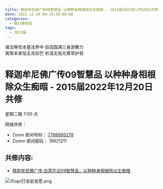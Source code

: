 ```yaml
---
title: 释迦牟尼佛广传09智慧品 以种种身相根除众生痴暗 - 2015届2022年12月20日共修
date: 2022-12-20 09:19:20-08:00
categories:
  - 慧灯禅修班
tags:
  - 2015届
---
```


诸法等性本基法界中 自现圆满三身游舞力  
离障本来怙主龙钦巴 祈请无垢光尊常护我

# 释迦牟尼佛广传09智慧品 以种种身相根除众生痴暗 - 2015届2022年12月20日共修

星期二晚 7:00 点

网络共修：

- Zoom 房间号码： [7789995278](https://us02web.zoom.us/j/7789995278?pwd=VjZmbWJFY2k2K0E5RVB2cTNIQmhqUT09)
- Zomm 房间密码： 19621211

## 共修内容:

- [释迦牟尼佛广传·白莲花论09智慧品，以种种身相根除众生痴暗](https://bj.cxb123.cc/ref/blhl/09/#p376)


![/f/up/打坐前发愿.png](/f/up/打坐前发愿.png)

